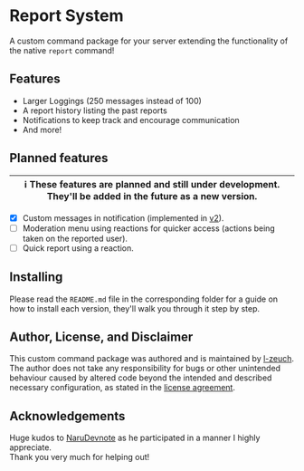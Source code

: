 # Report System
A custom command package for your server extending the functionality of the native `report` command!

## Features
* Larger Loggings (250 messages instead of 100)
* A report history listing the past reports
* Notifications to keep track and encourage communication
* And more!

## Planned features
| ℹ These features are planned and still under development. They'll be added in the future as a new version. |
| --- |

- [x] Custom messages in notification (implemented in [v2](./v2 "version 2")).
- [ ] Moderation menu using reactions for quicker access (actions being taken on the reported user).
- [ ] Quick report using a reaction.

## Installing
Please read the `README.md` file in the corresponding folder for a guide on how to install each version, they'll walk you through it step by step.

## Author, License, and Disclaimer
This custom command package was authored and is maintained by [l-zeuch](https://github.com/Olde7325 "l-zeuch's profile on GitHub").  
The author does not take any responsibility for bugs or other unintended behaviour caused by altered code beyond the intended and described necessary configuration, as stated in the [license agreement](../LICENSE "License").

## Acknowledgements
Huge kudos to [NaruDevnote](https://www.github.com/NaruDevnote "NaruDevnote's profile on GitHub") as he participated in a manner I highly appreciate. <br/>
Thank you very much for helping out!

